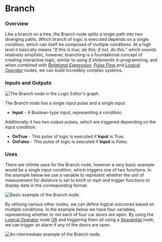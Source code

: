 # Branch

### Overview

Like a branch on a tree, the Branch node splits a single path into two diverging paths. Which branch of logic is executed depends on a single condition, which can itself be composed of multiple conditions. At a high level it basically means "_If this is true, do this; if not, do this._" which sounds relatively simplistic, however, branching is a foundational concept of creating interactive logic, similar to using _if statements_ in programming, and when combined with [_Relational Expression_](../relational-expression-nodes.md), [_Pulse Flow_ ](./)and [_Logical Operator_](../logical-operator-nodes.md) nodes, we can build incredibly complex systems.

### Inputs and Outputs

![The Branch node in the Logic Editor&apos;s graph. ](../../../../.gitbook/assets/branch-node.png)

The Branch node has a single input pulse and a single [i](../../../data-types/bool.md)nput:

* **Input** - A Boolean-type input, representing a condition.

Additionally it has two output pulses, which are triggered depending on the input condition:

* **OnTrue** - This pulse of logic is executed if **Input** is _True_.
* **OnFalse** - This pulse of logic is executed if **Input** is _False_.

### Uses

There are infinite uses for the Branch node, however a very basic example would be a single input condition, which triggers one of two functions. In the example below we use a variable to represent whether the unit of measurement for distance is set to _km/h_ or _mph_ and trigger functions to display data in the corresponding format.

![Basic example of the Branch node.](../../../../.gitbook/assets/branching-example-simple.png)

By utilising various other nodes, we can define logical outcomes based on multiple conditions. In the example below we have four variables, representing whether or not each of four car doors are open. By using the [Logical Operator](../logical-operator-nodes.md) node [OR](../logical-operator-nodes.md#or) and triggering them all using a [Sequential ](sequential.md)node, we can trigger an alarm if any of the doors are open.

![An intermediate example of the Branch node.](../../../../.gitbook/assets/branching-example-intermediate.png)

